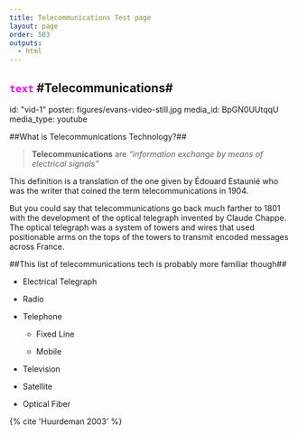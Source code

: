 ```yaml
---
title: Telecommunications Test page
layout: page
order: 503
outputs:
  - html
---
```

<code style="color : magenta">text</code>
#Telecommunications#
----------

id: "vid-1"
    poster: figures/evans-video-still.jpg
    media_id: BpGN0UUtqqU
    media_type: youtube

##What is Telecommunications Technology?##

>**Telecommunications** are _“information exchange by means of electrical signals”_

This definition is a translation of the one given by Édouard Estaunié who was the writer that coined the term telecommunications in 1904.

But you could say that telecommunications go back much farther to 1801 with the development of the optical telegraph invented by Claude Chappe. The optical telegraph was a system of towers and wires that used positionable arms on the tops of the towers to transmit encoded messages across France.

##This list of telecommunications tech is probably more familiar though##

- Electrical Telegraph

- Radio

- Telephone
  
  - Fixed Line
  
  - Mobile

- Television

- Satellite

- Optical Fiber

{% cite 'Huurdeman 2003' %}
